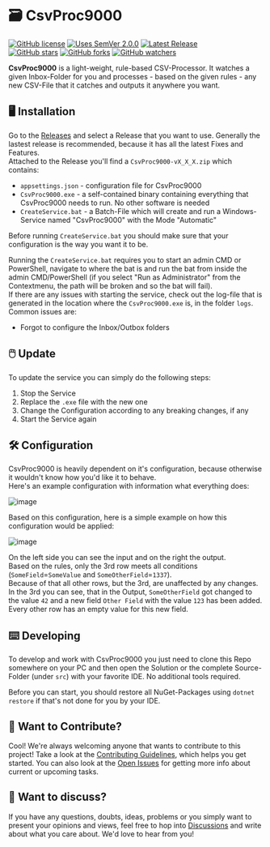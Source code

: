 # 🗃 CsvProc9000

[![GitHub license](https://img.shields.io/badge/License-MIT-blue.svg)](LICENSE)
[![Uses SemVer 2.0.0](https://img.shields.io/badge/Uses%20SemVer-2.0.0-green)](https://semver.org/spec/v2.0.0.html)
[![Latest Release](https://img.shields.io/github/v/release/OptiSchmopti/CsvProc9000?label=latest%20release&sort=semver)](https://github.com/OptiSchmopti/CsvProc9000/releases)  
[![GitHub stars](https://img.shields.io/github/stars/OptiSchmopti/CsvProc9000?style=social)](https://github.com/OptiSchmopti/CsvProc9000/stargazers)
[![GitHub forks](https://img.shields.io/github/forks/OptiSchmopti/CsvProc9000?style=social)](https://github.com/OptiSchmopti/CsvProc9000/network/members)
[![GitHub watchers](https://img.shields.io/github/watchers/OptiSchmopti/CsvProc9000?style=social)](https://github.com/OptiSchmopti/CsvProc9000/watchers)

**CsvProc9000** is a light-weight, rule-based CSV-Processor. It watches a given Inbox-Folder for you and processes - based on the given rules - any new CSV-File that it catches and outputs it anywhere you want.

## 🖥️ Installation

Go to the [Releases](https://github.com/OptiSchmopti/CsvProc9000/releases) and select a Release that you want to use. Generally the lastest release is recommended, because it has all the latest Fixes and Features.  
Attached to the Release you'll find a `CsvProc9000-vX_X_X.zip` which contains:

- `appsettings.json`  - configuration file for CsvProc9000
- `CsvProc9000.exe`   - a self-contained binary containing everything that CsvProc9000 needs to run. No other software is needed
- `CreateService.bat` - a Batch-File which will create and run a Windows-Service named "CsvProc9000" with the Mode "Automatic"

Before running `CreateService.bat` you should make sure that your configuration is the way you want it to be.  
  
Running the `CreateService.bat` requires you to start an admin CMD or PowerShell, navigate to where the bat is and run the bat from inside the admin CMD/PowerShell (if you select "Run as Administrator" from the Contextmenu, the path will be broken and so the bat will fail).  
If there are any issues with starting the service, check out the log-file that is generated in the location where the `CsvProc9000.exe` is, in the folder `logs`. Common issues are:

- Forgot to configure the Inbox/Outbox folders

## 🖱️ Update

To update the service you can simply do the following steps:

1. Stop the Service
2. Replace the `.exe` file with the new one
3. Change the Configuration according to any breaking changes, if any
4. Start the Service again

## 🛠️ Configuration

CsvProc9000 is heavily dependent on it's configuration, because otherwise it wouldn't know how you'd like it to behave.  
Here's an example configuration with information what everything does:

![image](https://user-images.githubusercontent.com/20710883/138595712-affcaab2-1731-4705-9420-b8e494d9095c.png)

Based on this configuration, here is a simple example on how this configuration would be applied:

![image](https://user-images.githubusercontent.com/20710883/138595164-0270dd5e-3d20-485c-bd13-bab02675a282.png)

On the left side you can see the input and on the right the output.  
Based on the rules, only the 3rd row meets all conditions (`SomeField`=`SomeValue` and `SomeOtherField`=`1337`).  
Because of that all other rows, but the 3rd, are unaffected by any changes. In the 3rd you can see, that in the Output, `SomeOtherField` got changed to the value `42` and a new field `Other Field` with the value `123` has been added. Every other row has an empty value for this new field.

## ⌨️ Developing

To develop and work with CsvProc9000 you just need to clone this Repo somewhere on your PC and then open the Solution or the complete Source-Folder (under `src`) with your favorite IDE. No additional tools required.  
  
Before you can start, you should restore all NuGet-Packages using `dotnet restore` if that's not done for you by your IDE.

## 👋 Want to Contribute?

Cool! We're always welcoming anyone that wants to contribute to this project! Take a look at the [Contributing Guidelines](CONTRIBUTING.md), which helps you get started. You can also look at the [Open Issues](https://github.com/OptiSchmopti/CsvProc9000/issues) for getting more info about current or upcoming tasks.

## 💬 Want to discuss?

If you have any questions, doubts, ideas, problems or you simply want to present your opinions and views, feel free to hop into [Discussions](https://github.com/OptiSchmopti/CsvProc9000/discussions) and write about what you care about. We'd love to hear from you!
